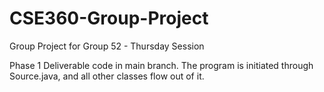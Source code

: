 # CSE360-Group-Project

Group Project for Group 52 - Thursday Session

Phase 1 Deliverable code in main branch. The program is initiated through Source.java, and all other classes flow out of it.
